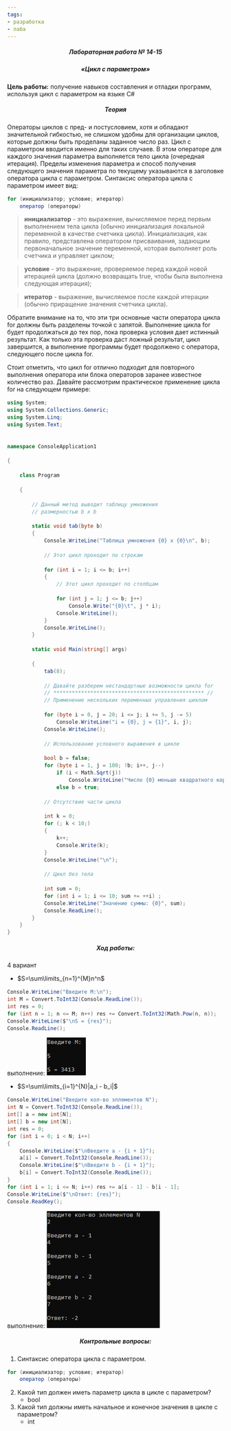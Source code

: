 ```yaml
---
tags:
- разработка
- лаба
---
```

<h5 align="center">Лабораторная работа № 14-15</h5>

<h5 align="center">«Цикл с параметром»</h5>

**Цель работы:** 
получение навыков составления и отладки программ, используя цикл с параметром на языке С#
<h5 align="center">Теория</h5>

Операторы циклов с пред- и постусловием, хотя и обладают значительной гибкостью, не слишком удобны для организации циклов, которые должны быть проделаны заданное число раз. Цикл с параметром вводится именно для таких случаев. В этом операторе для каждого значения параметра выполняется тело цикла (очередная итерация). Пределы изменения параметра и способ получения следующего значения параметра по текущему указываются в заголовке оператора цикла с параметром. Синтаксис оператора цикла с параметром имеет вид:

```C#
for (инициализатор; условие; итератор)
	оператор (операторы)
```

>**инициализатор** - это выражение, вычисляемое перед первым выполнением тела цикла (обычно инициализация локальной переменной в качестве счетчика цикла). Инициализация, как правило, представлена оператором присваивания, задающим первоначальное значение переменной, которая выполняет роль счетчика и управляет циклом;

>**условие** - это выражение, проверяемое перед каждой новой итерацией цикла (должно возвращать true, чтобы была выполнена следующая итерация);

>**итератор** - выражение, вычисляемое после каждой итерации (обычно приращение значения счетчика цикла).

Обратите внимание на то, что эти три основные части оператора цикла for должны быть разделены точкой с запятой. Выполнение цикла for будет продолжаться до тех пор, пока проверка условия дает истинный результат. Как только эта проверка даст ложный результат, цикл завершится, а выполнение программы будет продолжено с оператора, следующего после цикла for.

Стоит отметить, что цикл for отлично подходит для повторного выполнения оператора или блока операторов заранее известное количество раз. Давайте рассмотрим практическое применение цикла for на следующем примере:

```C#
using System;
using System.Collections.Generic;
using System.Linq;
using System.Text;


namespace ConsoleApplication1

{

    class Program

    {

        // Данный метод выводит таблицу умножения
        // размерностью b x b

        static void tab(byte b)
        {
            Console.WriteLine("Таблица умножения {0} x {0}\n", b);

            // Этот цикл проходит по строкам

            for (int i = 1; i <= b; i++)
            {
                // Этот цикл проходит по столбцам

                for (int j = 1; j <= b; j++)
                    Console.Write("{0}\t", j * i);
                Console.WriteLine();
            }
            Console.WriteLine();
        }

        static void Main(string[] args)

        {
            tab(8);

            // Давайте разберем нестандартные возможности цикла for
            // ************************************************* //
            // Применение нескольких переменных управления циклом

            for (byte i = 0, j = 20; i <= j; i += 5, j -= 5)
                Console.WriteLine("i = {0}, j = {1}", i, j);
            Console.WriteLine();

            // Использование условного выражения в цикле

            bool b = false;
            for (byte i = 1, j = 100; !b; i++, j--)
                if (i < Math.Sqrt(j))
                    Console.WriteLine("Число {0} меньше квадратного корня из {1}", i, j);
                else b = true;

            // Отсутствие части цикла

            int k = 0;
            for (; k < 10;)
            {
                k++;
                Console.Write(k);
            }
            Console.WriteLine("\n");

            // Цикл без тела

            int sum = 0;
            for (int i = 1; i <= 10; sum += ++i) ;
            Console.WriteLine("Значение суммы: {0}", sum);
            Console.ReadLine();
        }
    }
}
```

<h5 align="center">Ход работы:</h5>

4 вариант
- $S=\sum\limits_{n=1}^{M}n^n$
```C#
Console.WriteLine("Введите M:\n");
int M = Convert.ToInt32(Console.ReadLine());
int res = 0;
for (int n = 1; n <= M; n++) res += Convert.ToInt32(Math.Pow(n, n));
Console.WriteLine($"\nS = {res}");
Console.ReadLine();
```
выполнение:
![](../Files/Pasted%20image%2020211104175859.png)
- $S=\sum\limits_{i=1}^{N}|a_i - b_i|$
	
```C#
Console.WriteLine("Введите кол-во эллементов N");
int N = Convert.ToInt32(Console.ReadLine());
int[] a = new int[N];
int[] b = new int[N];
int res = 0;
for (int i = 0; i < N; i++)
{
    Console.WriteLine($"\nВведите a - {i + 1}");
    a[i] = Convert.ToInt32(Console.ReadLine());
    Console.WriteLine($"\nВведите b - {i + 1}");
    b[i] = Convert.ToInt32(Console.ReadLine());
}
for (int i = 1; i <= N; i++) res += a[i - 1] - b[i - 1];
Console.WriteLine($"\nОтвет: {res}");
Console.ReadKey();
```
выполнение:
![](../Files/Pasted%20image%2020211104180141.png)
	
<h5 align="center">Контрольные вопросы:</h5>

1. Синтаксис оператора цикла с параметром.
```C#
for (инициализатор; условие; итератор)
	оператор (операторы)
```
2. Какой тип должен иметь параметр цикла в цикле с параметром?
	- bool
3. Какой тип должны иметь начальное и конечное значения в цикле с параметром?
	- int
